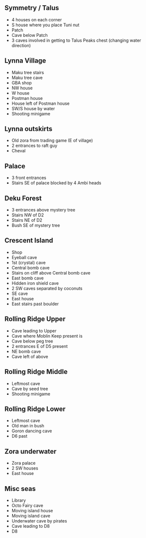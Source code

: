 ## Symmetry / Talus
- 4 houses on each corner
- S house where you place Tuni nut
- Patch
- Cave below Patch
- 3 caves involved in getting to Talus Peaks chest (changing water direction)

## Lynna Village
- Maku tree stairs
- Maku tree cave
- GBA shop
- NW house
- W house
- Postman house
- House left of Postman house
- SW/S house by water
- Shooting minigame

## Lynna outskirts
- Old zora from trading game (E of village)
- 2 entrances to raft guy
- Cheval

## Palace
- 3 front entrances
- Stairs SE of palace blocked by 4 Ambi heads

## Deku Forest
- 3 entrances above mystery tree
- Stairs NW of D2
- Stairs NE of D2
- Bush SE of mystery tree

## Crescent Island
- Shop
- Eyeball cave
- 1st (crystal) cave
- Central bomb cave
- Stairs on cliff above Central bomb cave
- East bomb cave
- Hidden iron shield cave
- 2 SW caves separated by coconuts
- SE cave
- East house
- East stairs past boulder

## Rolling Ridge Upper
- Cave leading to Upper
- Cave where Moblin Keep present is
- Cave below peg tree
- 2 entrances E of D5 present
- NE bomb cave
- Cave left of above

## Rolling Ridge Middle
- Leftmost cave
- Cave by seed tree
- Shooting minigame

## Rolling Ridge Lower
- Leftmost cave
- Old man in bush
- Goron dancing cave
- D6 past

## Zora underwater
- Zora palace
- 2 SW houses
- East house

## Misc seas
- Library
- Octo Fairy cave
- Moving island house
- Moving island cave
- Underwater cave by pirates
- Cave leading to D8
- D8
